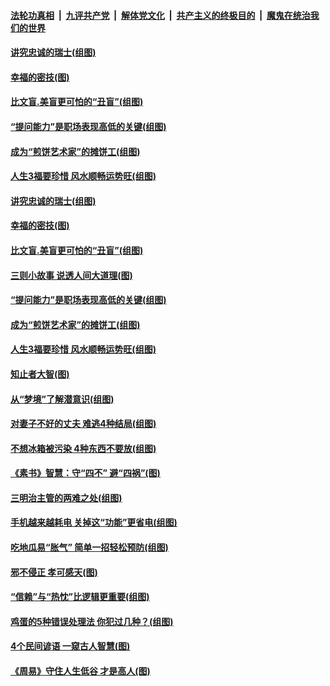 

####  [法轮功真相](../../../../basic/blob/master/README.md?t=08310131) &nbsp;|&nbsp; [九评共产党](../../../../9ping.md/blob/master/README.md?t=08310131) &nbsp;|&nbsp; [解体党文化](../../../../jtdwh.md/blob/master/README.md?t=08310131)  &nbsp;|&nbsp; [共产主义的终极目的](../../../../gczydzjmd.md/blob/master/README.md?t=08310131) &nbsp;|&nbsp; [魔鬼在统治我们的世界](../../../../mgztzwmdsj.md/blob/master/README.md?t=08310131) 

#### [讲究忠诚的瑞士(组图)](../pages/p8/944354.md?t=08310131) 

#### [幸福的密技(图)](../pages/p8/944591.md?t=08310131) 

#### [比文盲.美盲更可怕的“丑盲”(组图)](../pages/p8/944516.md?t=08310131) 

#### [“提问能力”是职场表现高低的关键(组图)](../pages/p8/944549.md?t=08310131) 

#### [成为“煎饼艺术家”的摊饼工(组图)](../pages/p8/944141.md?t=08310131) 

#### [人生3福要珍惜 风水顺畅运势旺(组图)](../pages/p8/944492.md?t=08310131) 

#### [讲究忠诚的瑞士(组图)](../pages/p8/944354.md?t=08310131) 

#### [幸福的密技(图)](../pages/p8/944591.md?t=08310131) 

#### [比文盲.美盲更可怕的“丑盲”(组图)](../pages/p8/944516.md?t=08310131) 

#### [三则小故事 说透人间大道理(图)](../pages/p8/944151.md?t=08310131) 

#### [“提问能力”是职场表现高低的关键(组图)](../pages/p8/944549.md?t=08310131) 

#### [成为“煎饼艺术家”的摊饼工(组图)](../pages/p8/944141.md?t=08310131) 

#### [人生3福要珍惜 风水顺畅运势旺(组图)](../pages/p8/944492.md?t=08310131) 

#### [知止者大智(图)](../pages/p8/944137.md?t=08310131) 

#### [从“梦境”了解潜意识(组图)](../pages/p8/944426.md?t=08310131) 

#### [对妻子不好的丈夫 难逃4种结局(组图)](../pages/p8/944424.md?t=08310131) 

#### [不想冰箱被污染 4种东西不要放(组图)](../pages/p8/944394.md?t=08310131) 

#### [《素书》智慧：守“四不” 避“四祸”(图)](../pages/p8/943436.md?t=08310131) 

#### [三明治主管的两难之处(组图)](../pages/p8/944314.md?t=08310131) 

#### [手机越来越耗电 关掉这“功能”更省电(组图)](../pages/p8/944294.md?t=08310131) 

#### [吃地瓜易“胀气” 简单一招轻松预防(组图)](../pages/p8/944266.md?t=08310131) 

#### [邪不侵正 孝可感天(图)](../pages/p8/944157.md?t=08310131) 

#### [“信赖”与“热忱”比逻辑更重要(组图)](../pages/p8/944200.md?t=08310131) 

#### [鸡蛋的5种错误处理法 你犯过几种？(组图)](../pages/p8/944171.md?t=08310131) 

#### [4个民间谚语 一窥古人智慧(图)](../pages/p8/943494.md?t=08310131) 

#### [《周易》守住人生低谷 才是高人(图)](../pages/p8/943655.md?t=08310131) 

